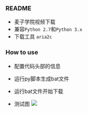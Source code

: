 ### README

- 麦子学院视频下载
- 兼容`Python 2.7`和`Python 3.x`
- 下载工具 `aria2c`

### How to use

- 配置代码头部的信息
- 运行py脚本生成bat文件
- 运行bat文件开始下载

- 测试图
![](http://7xwgs3.com1.z0.glb.clouddn.com/%E6%95%88%E6%9E%9C.png)

